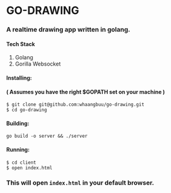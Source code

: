 # GO-DRAWING

### A realtime drawing app written in golang.

#### Tech Stack
1. Golang
2. Gorilla Websocket

#### Installing:
#### ( Assumes you have the right $GOPATH set on your machine )
```
$ git clone git@github.com:whaangbuu/go-drawing.git
$ cd go-drawing
```

#### Building:
```
go build -o server && ./server
```
#### Running:
```
$ cd client
$ open index.html
```

### This will open `index.html` in your default browser.


